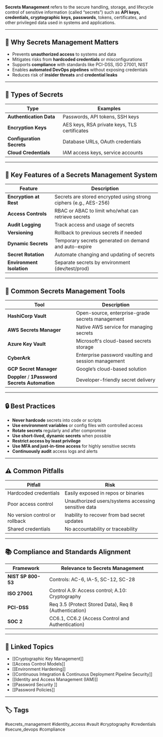 **Secrets Management** refers to the secure handling, storage, and lifecycle control of sensitive information (called “secrets”) such as **API keys, credentials, cryptographic keys, passwords**, tokens, certificates, and other privileged data used in systems and applications.

---

## 🎯 Why Secrets Management Matters

- Prevents **unauthorized access** to systems and data
- Mitigates risks from **hardcoded credentials** or misconfigurations
- Supports **compliance** with standards like PCI-DSS, ISO 27001, NIST
- Enables **automated DevOps pipelines** without exposing credentials
- Reduces risk of **insider threats** and **credential leaks**

---

## 🔑 Types of Secrets

| Type                     | Examples                                       |
|--------------------------|------------------------------------------------|
| **Authentication Data**  | Passwords, API tokens, SSH keys                |
| **Encryption Keys**      | AES keys, RSA private keys, TLS certificates   |
| **Configuration Secrets**| Database URLs, OAuth credentials               |
| **Cloud Credentials**    | IAM access keys, service accounts              |

---

## 🧰 Key Features of a Secrets Management System

| Feature                  | Description                                                      |
|--------------------------|------------------------------------------------------------------|
| **Encryption at Rest**   | Secrets are stored encrypted using strong ciphers (e.g., AES-256)|
| **Access Controls**      | RBAC or ABAC to limit who/what can retrieve secrets              |
| **Audit Logging**        | Track access and usage of secrets                                |
| **Versioning**           | Rollback to previous secrets if needed                           |
| **Dynamic Secrets**      | Temporary secrets generated on demand and auto-expire            |
| **Secret Rotation**      | Automate changing and updating of secrets                        |
| **Environment Isolation**| Separate secrets by environment (dev/test/prod)                  |

---

## 🧪 Common Secrets Management Tools

| Tool               | Description                                                  |
|--------------------|--------------------------------------------------------------|
| **HashiCorp Vault**| Open-source, enterprise-grade secrets management             |
| **AWS Secrets Manager** | Native AWS service for managing secrets                 |
| **Azure Key Vault**| Microsoft's cloud-based secrets storage                      |
| **CyberArk**       | Enterprise password vaulting and session management          |
| **GCP Secret Manager** | Google’s cloud-based solution                            |
| **Doppler** / **1Password Secrets Automation** | Developer-friendly secret delivery |

---

## 🔒 Best Practices

- **Never hardcode** secrets into code or scripts
- **Use environment variables** or config files with controlled access
- **Rotate secrets** regularly and after compromise
- **Use short-lived, dynamic secrets** when possible
- **Restrict access by least privilege**
- **Use MFA and just-in-time access** for highly sensitive secrets
- **Continuously audit** access logs and alerts

---

## ⚠️ Common Pitfalls

| Pitfall                           | Risk                                                 |
|----------------------------------|------------------------------------------------------|
| Hardcoded credentials            | Easily exposed in repos or binaries                  |
| Poor access control              | Unauthorized users/systems accessing sensitive data  |
| No version control or rollback   | Inability to recover from bad secret updates         |
| Shared credentials               | No accountability or traceability                    |

---

## 📚 Compliance and Standards Alignment

| Framework         | Relevance to Secrets Management                           |
|-------------------|-----------------------------------------------------------|
| **NIST SP 800-53**| Controls: AC-6, IA-5, SC-12, SC-28                        |
| **ISO 27001**     | Control A.9: Access control; A.10: Cryptography           |
| **PCI-DSS**       | Req 3.5 (Protect Stored Data), Req 8 (Authentication)     |
| **SOC 2**         | CC6.1, CC6.2 (Access Control and Authentication)          |

---

## 🔗 Linked Topics

- [[Cryptographic Key Management]]
- [[Access Control Models]]
- [[Environment Hardening]]
- [[Continuous Integration & Continuous Deployment Pipeline Security]]
- [[Identity and Access Management (IAM)]]
- [[Password Security ]]
- [[Password Policies]]

---

## 🏷 Tags

#secrets_management #identity_access #vault #cryptography #credentials #secure_devops #compliance
